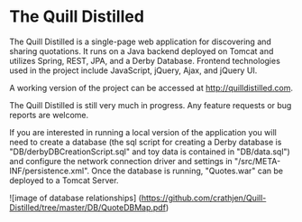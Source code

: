 # The Quill Distilled

The Quill Distilled is a single-page web application for discovering and sharing quotations.  It runs on a Java backend deployed on Tomcat and utilizes Spring, REST, JPA, and a Derby Database.  Frontend technologies used in the project include JavaScript, jQuery, Ajax, and jQuery UI.  

A working version of the project can be accessed at http://quilldistilled.com.

The Quill Distilled is still very much in progress.  Any feature requests or bug reports are welcome.

If you are interested in running a local version of the application you will need to create a database (the sql script for creating a Derby database is "DB/derbyDBCreationScript.sql" and toy data is contained in "DB/data.sql") and configure the network connection driver and settings in "/src/META-INF/persistence.xml".  Once the database is running, "Quotes.war" can be deployed to a Tomcat Server. 


![image of database relationships]
(https://github.com/crathjen/Quill-Distilled/tree/master/DB/QuoteDBMap.pdf)
